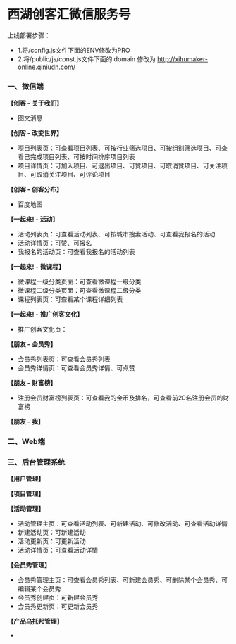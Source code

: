 西湖创客汇微信服务号
==============

上线部署步骤：

* 1.将/config.js文件下面的ENV修改为PRO
* 2.将/public/js/const.js文件下面的 domain 修改为 http://xihumaker-online.qiniudn.com/


### 一、微信端

**【创客 - 关于我们】**

* 图文消息

**【创客 - 改变世界】**

* 项目列表页：可查看项目列表、可按行业筛选项目、可按组别筛选项目、可查看已完成项目列表、可按时间排序项目列表
* 项目详情页：可加入项目、可退出项目、可赞项目、可取消赞项目、可关注项目、可取消关注项目、可评论项目

**【创客 - 创客分布】**

* 百度地图

**【一起来! - 活动】**

* 活动列表页：可查看活动列表、可按城市搜索活动、可查看我报名的活动
* 活动详情页：可赞、可报名
* 我报名的活动页：可查看我报名的活动列表

**【一起来! - 微课程】**

* 微课程一级分类页面：可查看微课程一级分类
* 微课程二级分类页面：可查看微课程二级分类
* 课程列表页：可查看某个课程详细列表

**【一起来! - 推广创客文化】**

* 推广创客文化页：

**【朋友 - 会员秀】**

* 会员秀列表页：可查看会员秀列表
* 会员秀详情页：可查看会员秀详情、可点赞

**【朋友 - 财富榜】**

* 注册会员财富榜列表页：可查看我的金币及排名，可查看前20名注册会员的财富榜

**【朋友 - 我】**



### 二、Web端


### 三、后台管理系统

**【用户管理】**

**【项目管理】**

**【活动管理】**

* 活动管理主页：可查看活动列表、可新建活动、可修改活动、可查看活动详情
* 新建活动页：可新建活动
* 活动更新页：可更新活动
* 活动详情页：可查看活动详情

**【会员秀管理】**

* 会员秀管理主页：可查看会员秀列表、可新建会员秀、可删除某个会员秀、可编辑某个会员秀
* 会员秀创建页：可新建会员秀
* 会员秀更新页：可更新会员秀

**【产品乌托邦管理】**

* 



